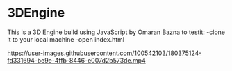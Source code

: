 # 3DEngine

This is a 3D Engine  build using JavaScript by Omaran Bazna 
to testit:
-clone it to your local machine
-open index.html 


https://user-images.githubusercontent.com/100542103/180375124-fd331694-be9e-4ffb-8446-e007d2b573de.mp4

